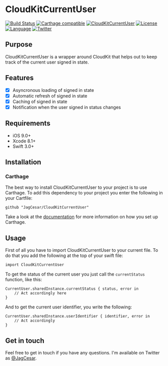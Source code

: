 # CloudKitCurrentUser

[![Build Status](https://travis-ci.org/JagCesar/CloudKitCurrentUser.svg?branch=master)](https://travis-ci.org/JagCesar/CloudKitCurrentUser)
[![Carthage compatible](https://img.shields.io/badge/Carthage-compatible-4BC51D.svg?style=flat)](https://github.com/Carthage/Carthage)
[![CloudKitCurrentUser](https://img.shields.io/badge/platform-iOS-lightgrey.svg?style=flat)](https://github.com/JagCesar/CloudKitCurrentUser)
[![License](https://img.shields.io/badge/license-MIT-AA8DF8.svg?style=flat)](https://github.com/JagCesar/CloudKitCurrentUser/blob/master/LICENSE)
[![Language](https://img.shields.io/badge/language-Swift%203-E05C43.svg?style=flat)](https://swift.org)
[![Twitter](https://img.shields.io/badge/twitter-@JagCesar-00ACED.svg?style=flat)](http://twitter.com/JagCesar)

## Purpose

CloudKitCurrentUser is a wrapper around CloudKit that helps out to keep track of the current user signed in state.

## Features

- [x] Asyncronous loading of signed in state
- [x] Automatic refresh of signed in state
- [x] Caching of signed in state
- [x] Notification when the user signed in status changes

## Requirements

- iOS 9.0+
- Xcode 8.1+
- Swift 3.0+

## Installation

### Carthage

The best way to install CloudKitCurrentUser to your project is to use Carthage. To add this dependency to your project you enter the following in your Cartfile:

`github "JagCesar/CloudKitCurrentUser"`

Take a look at the [documentation](https://github.com/Carthage/Carthage#installing-carthage) for more information on how you set up Carthage.

## Usage

First of all you have to import CloudKitCurrentUser to your current file. To do that you add the following at the top of your swift file:

```
import CloudKitCurrentUser
```

To get the status of the current user you just call the `currentStatus` function, like this:

```
CurrentUser.sharedInstance.currentStatus { status, error in
	// Act accordingly here
}
```

And to get the current user identifier, you write the following:

```
CurrentUser.sharedInstance.userIdentifier { identifier, error in
	// Act accordingly
}
```

## Get in touch

Feel free to get in touch if you have any questions. I'm available on Twitter as [@JagCesar](http://twitter.com/JagCesar).
